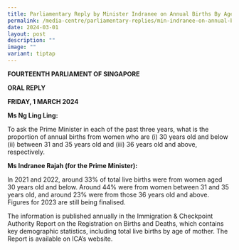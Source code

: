 ```yaml
---
title: Parliamentary Reply by Minister Indranee on Annual Births By Age of Mother
permalink: /media-centre/parliamentary-replies/min-indranee-on-annual-births-by-age-of-mother/
date: 2024-03-01
layout: post
description: ""
image: ""
variant: tiptap
---
```

<p><strong>FOURTEENTH PARLIAMENT OF SINGAPORE</strong>
</p>
<p><strong>ORAL REPLY</strong>
</p>
<p><strong>FRIDAY, 1 MARCH 2024</strong>
</p>
<p></p>
<p><strong>Ms Ng Ling Ling:</strong>
</p>
<p>To ask the Prime Minister in each of the past three years, what is the
proportion of annual births from women who are (i) 30 years old and below
(ii) between 31 and 35 years old and (iii) 36 years old and above, respectively.</p>
<p></p>
<p><strong>Ms Indranee Rajah (for the Prime Minister):</strong>
</p>
<p>In 2021 and 2022, around 33% of total live births were from women aged
30 years old and below. Around 44% were from women between 31 and 35 years
old, and around 23% were from those 36 years old and above. Figures for
2023 are still being finalised.</p>
<p></p>
<p>The information is published annually in the Immigration &amp; Checkpoint
Authority Report on the Registration on Births and Deaths, which contains
key demographic statistics, including total live births by age of mother.
The Report is available on ICA’s website.</p>